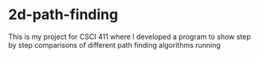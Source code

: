 # 2d-path-finding
This is my project for CSCI 411 where I developed a program to show step by step comparisons of different path finding algorithms running
